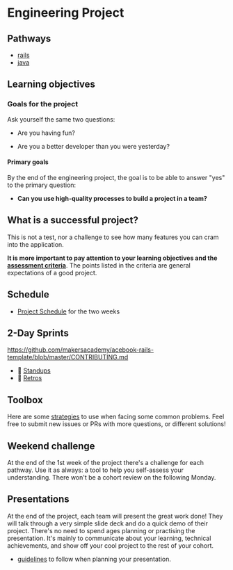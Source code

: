 # Engineering Project

## Pathways

- [rails](./rails)
- [java](./java)

## Learning objectives

### Goals for the project

Ask yourself the same two questions:

* Are you having fun?

* Are you a better developer than you were yesterday?

#### Primary goals

By the end of the engineering project, the goal is to be able to answer "yes" to the primary question:

* **Can you use high-quality processes to build a project in a team?**


## What is a successful project?

This is not a test, nor a challenge to see how many features you can cram into the application.

**It is more important to pay attention to your learning objectives and the [assessment criteria](./assessment_criteria.md)**. The points listed in the criteria are general expectations of a good project.

## Schedule

- [Project Schedule](./week_schedule.md) for the two weeks


## 2-Day Sprints

https://github.com/makersacademy/acebook-rails-template/blob/master/CONTRIBUTING.md

- :pill: [Standups](../pills/student_standups.md)
- :pill: [Retros](../pills/student_retrospective.md)

## Toolbox

Here are some [strategies](./toolbox.md) to use when facing some common problems. Feel free to submit new issues or PRs with more questions, or different solutions!

## Weekend challenge

At the end of the 1st week of the project there's a challenge for each pathway. Use it as always: a tool to help you self-assess your understanding. There won't be a cohort review on the following Monday.

## Presentations

At the end of the project, each team will present the great work done!  They will talk through a very simple slide deck and do a quick demo of their project.  There's no need to spend ages planning or practising the presentation.  It's mainly to communicate about your learning, technical achievements, and show off your cool project to the rest of your cohort.

- [guidelines](./presentation_guidelines.md) to follow when planning your presentation.
